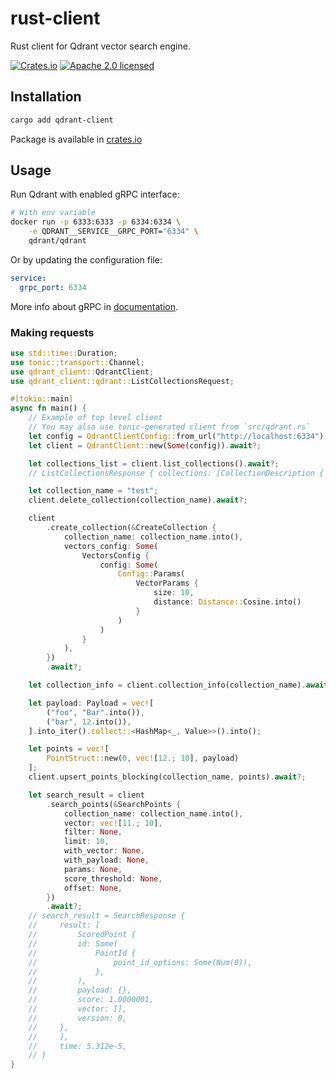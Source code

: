 # rust-client

Rust client for Qdrant vector search engine.

[![Crates.io][crates-badge]][crates-url]
[![Apache 2.0 licensed][apache2-badge]][apache2-url]

[crates-badge]: https://img.shields.io/crates/v/qdrant-client.svg

[crates-url]: https://crates.io/crates/qdrant-client

[apache2-badge]: https://img.shields.io/badge/license-apache2-blue.svg

[apache2-url]: https://github.com/qdrant/rust-client/blob/master/LICENSE

## Installation

```bash
cargo add qdrant-client
```

Package is available in [crates.io](https://crates.io/crates/qdrant-client)

## Usage

Run Qdrant with enabled gRPC interface:

```bash
# With env variable
docker run -p 6333:6333 -p 6334:6334 \
    -e QDRANT__SERVICE__GRPC_PORT="6334" \
    qdrant/qdrant
```

Or by updating the configuration file:

```yaml
service:
  grpc_port: 6334
```

More info about gRPC in [documentation](https://qdrant.tech/documentation/quick_start/#grpc).

### Making requests

```rust
use std::time::Duration;
use tonic::transport::Channel;
use qdrant_client::QdrantClient;
use qdrant_client::qdrant::ListCollectionsRequest;

#[tokio::main]
async fn main() {
    // Example of top level client
    // You may also use tonic-generated client from `src/qdrant.rs`
    let config = QdrantClientConfig::from_url("http://localhost:6334");
    let client = QdrantClient::new(Some(config)).await?;

    let collections_list = client.list_collections().await?;
    // ListCollectionsResponse { collections: [CollectionDescription { name: "test" }], time: 3.27e-6 }

    let collection_name = "test";
    client.delete_collection(collection_name).await?;

    client
        .create_collection(&CreateCollection {
            collection_name: collection_name.into(),
            vectors_config: Some(
                VectorsConfig {
                    config: Some(
                        Config::Params(
                            VectorParams {
                                size: 10,
                                distance: Distance::Cosine.into()
                            }
                        )
                    )
                }
            ),
        })
        .await?;

    let collection_info = client.collection_info(collection_name).await?;

    let payload: Payload = vec![
        ("foo", "Bar".into()),
        ("bar", 12.into()),
    ].into_iter().collect::<HashMap<_, Value>>().into();

    let points = vec![
        PointStruct::new(0, vec![12.; 10], payload)
    ];
    client.upsert_points_blocking(collection_name, points).await?;

    let search_result = client
        .search_points(&SearchPoints {
            collection_name: collection_name.into(),
            vector: vec![11.; 10],
            filter: None,
            limit: 10,
            with_vector: None,
            with_payload: None,
            params: None,
            score_threshold: None,
            offset: None,
        })
        .await?;
    // search_result = SearchResponse {
    //     result: [
    //         ScoredPoint {
    //         id: Some(
    //             PointId {
    //                 point_id_options: Some(Num(0)),
    //             },
    //         ),
    //         payload: {},
    //         score: 1.0000001,
    //         vector: [],
    //         version: 0,
    //     },
    //     ],
    //     time: 5.312e-5,
    // }
}
```
